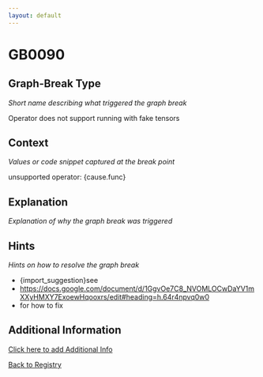 ```yaml
---
layout: default
---
```

# GB0090

## Graph-Break Type
*Short name describing what triggered the graph break*

Operator does not support running with fake tensors

## Context
*Values or code snippet captured at the break point*

unsupported operator: {cause.func}

## Explanation
*Explanation of why the graph break was triggered*



## Hints
*Hints on how to resolve the graph break*

- {import_suggestion}see 
- https://docs.google.com/document/d/1GgvOe7C8_NVOMLOCwDaYV1mXXyHMXY7ExoewHqooxrs/edit#heading=h.64r4npvq0w0
-  for how to fix


## Additional Information

<!-- ADDITIONAL INFORMATION START - Add custom information below this line -->

<!-- ADDITIONAL INFORMATION END -->


[Click here to add Additional Info](https://github.com/meta-pytorch/compile-graph-break-site/edit/main/docs/gb/gb0090.md)

[Back to Registry](../index.html)
